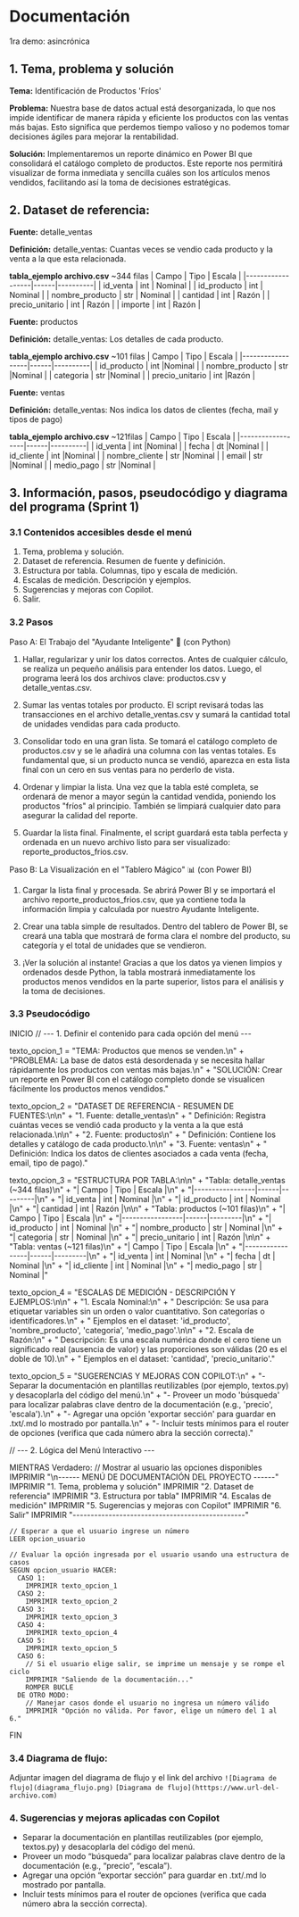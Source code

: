 # Documentación
1ra demo: asincrónica

## 1. Tema, problema y solución

**Tema:**
Identificación de Productos 'Fríos'

**Problema:**
Nuestra base de datos actual está desorganizada, lo que nos impide identificar de manera rápida y eficiente los productos con las ventas más bajas. Esto significa que perdemos tiempo valioso y no podemos tomar decisiones ágiles para mejorar la rentabilidad.

**Solución:**
Implementaremos un reporte dinámico en Power BI que consolidará el catálogo completo de productos. Este reporte nos permitirá visualizar de forma inmediata y sencilla cuáles son los artículos menos vendidos, facilitando así la toma de decisiones estratégicas.

## 2. Dataset de referencia:

**Fuente:**
detalle_ventas

**Definición:**
detalle_ventas: Cuantas veces se vendio cada producto y la venta a la que esta relacionada.

**tabla_ejemplo archivo.csv** ~344 filas
| Campo            | Tipo | Escala   | 
|------------------|------|----------| 
| id_venta         | int  | Nominal  | 
| id_producto      | int  | Nominal  | 
| nombre_producto  | str  | Nominal  | 
| cantidad         | int  | Razón    |
| precio_unitario  | int  | Razón    |
| importe          | int  | Razón    |

**Fuente:**
productos

**Definición:**
detalle_ventas: Los detalles de cada producto. 

**tabla_ejemplo archivo.csv** ~101 filas
| Campo            | Tipo | Escala   | 
|------------------|------|----------| 
| id_producto      | int  |Nominal   |
| nombre_producto  | str  |Nominal   |
| categoria        | str  |Nominal   |
| precio_unitario  | int  |Razón     |

**Fuente:**
ventas

**Definición:**
detalle_ventas: Nos indica los datos de clientes (fecha, mail y tipos de pago)

**tabla_ejemplo archivo.csv** ~121filas
| Campo            | Tipo | Escala   | 
|------------------|------|----------| 
| id_venta         | int  |Nominal   |
| fecha            | dt   |Nominal   |
| id_cliente       | int  |Nominal   |
| nombre_cliente   | str  |Nominal   |
| email            | str  |Nominal   |
| medio_pago       | str  |Nominal   |


 
## 3. Información, pasos, pseudocódigo y diagrama del programa (Sprint 1)

### 3.1 Contenidos accesibles desde el menú

1. Tema, problema y solución.
2. Dataset de referencia. Resumen de fuente y definición.
3. Estructura por tabla. Columnas, tipo y escala de medición.
4. Escalas de medición. Descripción y ejemplos.
5. Sugerencias y mejoras con Copilot.
6. Salir.

### 3.2 Pasos
Paso A: El Trabajo del "Ayudante Inteligente" 🐍 (con Python)
1. Hallar, regularizar y unir los datos correctos.
Antes de cualquier cálculo, se realiza un pequeño análisis para entender los datos. Luego, el programa leerá los dos archivos clave: productos.csv y detalle_ventas.csv.

2. Sumar las ventas totales por producto.
El script revisará todas las transacciones en el archivo detalle_ventas.csv y sumará la cantidad total de unidades vendidas para cada producto.

3. Consolidar todo en una gran lista.
Se tomará el catálogo completo de productos.csv y se le añadirá una columna con las ventas totales. Es fundamental que, si un producto nunca se vendió, aparezca en esta lista final con un cero en sus ventas para no perderlo de vista.

4. Ordenar y limpiar la lista.
Una vez que la tabla esté completa, se ordenará de menor a mayor según la cantidad vendida, poniendo los productos "fríos" al principio. También se limpiará cualquier dato para asegurar la calidad del reporte.

5. Guardar la lista final.
Finalmente, el script guardará esta tabla perfecta y ordenada en un nuevo archivo listo para ser visualizado: reporte_productos_frios.csv.

Paso B: La Visualización en el "Tablero Mágico" 📊 (con Power BI)
1. Cargar la lista final y procesada.
Se abrirá Power BI y se importará el archivo reporte_productos_frios.csv, que ya contiene toda la información limpia y calculada por nuestro Ayudante Inteligente.

2. Crear una tabla simple de resultados.
Dentro del tablero de Power BI, se creará una tabla que mostrará de forma clara el nombre del producto, su categoría y el total de unidades que se vendieron.

3. ¡Ver la solución al instante!
Gracias a que los datos ya vienen limpios y ordenados desde Python, la tabla mostrará inmediatamente los productos menos vendidos en la parte superior, listos para el análisis y la toma de decisiones.

### 3.3 Pseudocódigo

INICIO
  // --- 1. Definir el contenido para cada opción del menú ---
  
  texto_opcion_1 = "TEMA: Productos que menos se venden.\n" +
                   "PROBLEMA: La base de datos está desordenada y se necesita hallar rápidamente los productos con ventas más bajas.\n" +
                   "SOLUCIÓN: Crear un reporte en Power BI con el catálogo completo donde se visualicen fácilmente los productos menos vendidos."

  texto_opcion_2 = "DATASET DE REFERENCIA - RESUMEN DE FUENTES:\n\n" +
                   "1. Fuente: detalle_ventas\n" +
                   "   Definición: Registra cuántas veces se vendió cada producto y la venta a la que está relacionada.\n\n" +
                   "2. Fuente: productos\n" +
                   "   Definición: Contiene los detalles y catálogo de cada producto.\n\n" +
                   "3. Fuente: ventas\n" +
                   "   Definición: Indica los datos de clientes asociados a cada venta (fecha, email, tipo de pago)."

  texto_opcion_3 = "ESTRUCTURA POR TABLA:\n\n" +
                   "Tabla: detalle_ventas (~344 filas)\n" +
                   "| Campo           | Tipo | Escala  |\n" +
                   "|-----------------|------|---------|\n" +
                   "| id_venta        | int  | Nominal |\n" +
                   "| id_producto     | int  | Nominal |\n" +
                   "| cantidad        | int  | Razón   |\n\n" +
                   "Tabla: productos (~101 filas)\n" +
                   "| Campo           | Tipo | Escala  |\n" +
                   "|-----------------|------|---------|\n" +
                   "| id_producto     | int  | Nominal |\n" +
                   "| nombre_producto | str  | Nominal |\n" +
                   "| categoria       | str  | Nominal |\n" +
                   "| precio_unitario | int  | Razón   |\n\n" +
                   "Tabla: ventas (~121 filas)\n" +
                   "| Campo           | Tipo | Escala  |\n" +
                   "|-----------------|------|---------|\n" +
                   "| id_venta        | int  | Nominal |\n" +
                   "| fecha           | dt   | Nominal |\n" +
                   "| id_cliente      | int  | Nominal |\n" +
                   "| medio_pago      | str  | Nominal |"

  texto_opcion_4 = "ESCALAS DE MEDICIÓN - DESCRIPCIÓN Y EJEMPLOS:\n\n" +
                   "1. Escala Nominal:\n" +
                   "   Descripción: Se usa para etiquetar variables sin un orden o valor cuantitativo. Son categorías o identificadores.\n" +
                   "   Ejemplos en el dataset: 'id_producto', 'nombre_producto', 'categoria', 'medio_pago'.\n\n" +
                   "2. Escala de Razón:\n" +
                   "   Descripción: Es una escala numérica donde el cero tiene un significado real (ausencia de valor) y las proporciones son válidas (20 es el doble de 10).\n" +
                   "   Ejemplos en el dataset: 'cantidad', 'precio_unitario'."

  texto_opcion_5 = "SUGERENCIAS Y MEJORAS CON COPILOT:\n" +
                   "- Separar la documentación en plantillas reutilizables (por ejemplo, textos.py) y desacoplarla del código del menú.\n" +
                   "- Proveer un modo 'búsqueda' para localizar palabras clave dentro de la documentación (e.g., 'precio', 'escala').\n" +
                   "- Agregar una opción 'exportar sección' para guardar en .txt/.md lo mostrado por pantalla.\n" +
                   "- Incluir tests mínimos para el router de opciones (verifica que cada número abra la sección correcta)."

  // --- 2. Lógica del Menú Interactivo ---
  
  MIENTRAS Verdadero:
    // Mostrar al usuario las opciones disponibles
    IMPRIMIR "\n------ MENÚ DE DOCUMENTACIÓN DEL PROYECTO ------"
    IMPRIMIR "1. Tema, problema y solución"
    IMPRIMIR "2. Dataset de referencia"
    IMPRIMIR "3. Estructura por tabla"
    IMPRIMIR "4. Escalas de medición"
    IMPRIMIR "5. Sugerencias y mejoras con Copilot"
    IMPRIMIR "6. Salir"
    IMPRIMIR "------------------------------------------------"
    
    // Esperar a que el usuario ingrese un número
    LEER opcion_usuario
    
    // Evaluar la opción ingresada por el usuario usando una estructura de casos
    SEGUN opcion_usuario HACER:
      CASO 1:
        IMPRIMIR texto_opcion_1
      CASO 2:
        IMPRIMIR texto_opcion_2
      CASO 3:
        IMPRIMIR texto_opcion_3
      CASO 4:
        IMPRIMIR texto_opcion_4
      CASO 5:
        IMPRIMIR texto_opcion_5
      CASO 6:
        // Si el usuario elige salir, se imprime un mensaje y se rompe el ciclo
        IMPRIMIR "Saliendo de la documentación..."
        ROMPER BUCLE
      DE OTRO MODO:
        // Manejar casos donde el usuario no ingresa un número válido
        IMPRIMIR "Opción no válida. Por favor, elige un número del 1 al 6."
FIN


### 3.4 Diagrama de flujo:

Adjuntar imagen del diagrama de flujo y el link del archivo
`![Diagrama de flujo](diagrama_flujo.png)`
`[Diagrama de flujo](htttps://www.url-del-archivo.com)`

### 4. Sugerencias y mejoras aplicadas con Copilot

- Separar la documentación en plantillas reutilizables (por ejemplo, textos.py) y desacoplarla del código del menú.
- Proveer un modo “búsqueda” para localizar palabras clave dentro de la documentación (e.g., “precio”, “escala”).
- Agregar una opción “exportar sección” para guardar en .txt/.md lo mostrado por pantalla.
- Incluir tests mínimos para el router de opciones (verifica que cada número abra la sección correcta).
